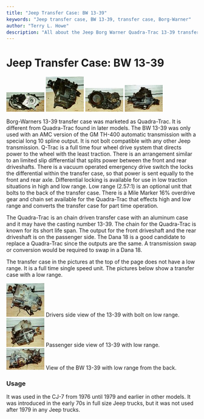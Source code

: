 ```yaml
---
title: "Jeep Transfer Case: BW 13-39"
keywords: "Jeep transfer case, BW 13-39, transfer case, Borg-Warner"
author: "Terry L. Howe"
description: "All about the Jeep Borg Warner Quadra-Trac 13-39 transfer case."
---
```

# Jeep Transfer Case: BW 13-39

[![BW 13-39 front](../../img/xfer/bw13391_.jpg)](../../img/xfer/bw13391.jpg) [![BW 13-39 side](../../img/xfer/bw13392_.jpg)](../../img/xfer/bw13392.jpg) [![BW 13-39 back](../../img/xfer/bw13393_.jpg)](../../img/xfer/bw13393.jpg) [![BW 13-39 passenger side](../../img/xfer/bw13394_.jpg)](../../img/xfer/bw13394.jpg)   

Borg-Warners 13-39 transfer case was marketed as Quadra-Trac. It is different from Quadra-Trac found in later models. The BW 13-39 was only used with an AMC version of the GM TH-400 automatic transmission with a special long 10 spline output. It is not bolt compatible with any other Jeep transmission. Q-Trac is a full time four wheel drive system that directs power to the wheel with the least traction. There is an arrangement similar to an limited slip differential that splits power between the front and rear driveshafts. There is a vacuum operated emergency drive switch the locks the differential within the transfer case, so that power is sent equally to the front and rear axle. Differential locking is available for use in low traction situations in high and low range. Low range (2.57:1) is an optional unit that bolts to the back of the transfer case. There is a Mile Marker 16% overdrive gear and chain set available for the Quadra-Trac that effects high and low range and converts the transfer case for part time operation.

The Quadra-Trac is an chain driven transfer case with an aluminum case and it may have the casting number 13-39. The chain for the Quadra-Trac is known for its short life span. The output for the front driveshaft and the rear driveshaft is on the passenger side. The Dana 18 is a good candidate to replace a Quadra-Trac since the outputs are the same. A transmission swap or conversion would be required to swap in a Dana 18.

The transfer case in the pictures at the top of the page does not have a low range. It is a full time single speed unit. The pictures below show a transfer case with a low range.

[![BW 13-39 drivers side with low range](../../img/xfer/bw13395_.jpg)](../../img/xfer/bw13395.jpg) Drivers side view of the 13-39 with bolt on low range. [![BW 13-39 passenger side with low range](../../img/xfer/bw13396_.jpg)](../../img/xfer/bw13396.jpg) Passenger side view of 13-39 with low range. [![BW 13-39 back with low range](../../img/xfer/bw13397_.jpg)](../../img/xfer/bw13397.jpg) View of the BW 13-39 with low range from the back. 

### Usage

It was used in the CJ-7 from 1976 until 1979 and earlier in other models. It was introduced in the early 70s in full size Jeep trucks, but it was not used after 1979 in any Jeep trucks.